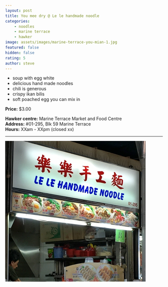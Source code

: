 ```yaml
---
layout: post
title: You mee dry @ Le le handmade noodle
categories: 
    - noodles
    - marine terrace
    - hawker
image: assets/images/marine-terrace-you-mian-1.jpg
featured: false
hidden: false
rating: 5
author: steve
---
```


- soup with egg white
- delicious hand made noodles
- chili is generous
- crispy ikan bilis
- soft poached egg you can mix in

**Price:** $3.00  

**Hawker centre:** Marine Terrace Market and Food Centre  
**Address:** #01-295, Blk 59 Marine Terrace  
**Hours:** XXam - XXpm (closed xx)  

***  

![Alt text](/assets/images/marine-terrace-you-mian-2.jpg "alt text")